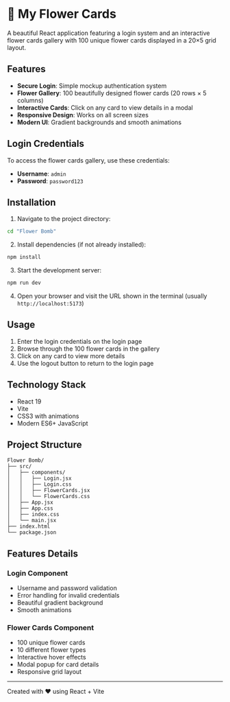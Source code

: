 # 🌸 My Flower Cards

A beautiful React application featuring a login system and an interactive flower cards gallery with 100 unique flower cards displayed in a 20×5 grid layout.

## Features

- **Secure Login**: Simple mockup authentication system
- **Flower Gallery**: 100 beautifully designed flower cards (20 rows × 5 columns)
- **Interactive Cards**: Click on any card to view details in a modal
- **Responsive Design**: Works on all screen sizes
- **Modern UI**: Gradient backgrounds and smooth animations

## Login Credentials

To access the flower cards gallery, use these credentials:

- **Username**: `admin`
- **Password**: `password123`

## Installation

1. Navigate to the project directory:
```bash
cd "Flower Bomb"
```

2. Install dependencies (if not already installed):
```bash
npm install
```

3. Start the development server:
```bash
npm run dev
```

4. Open your browser and visit the URL shown in the terminal (usually `http://localhost:5173`)

## Usage

1. Enter the login credentials on the login page
2. Browse through the 100 flower cards in the gallery
3. Click on any card to view more details
4. Use the logout button to return to the login page

## Technology Stack

- React 19
- Vite
- CSS3 with animations
- Modern ES6+ JavaScript

## Project Structure

```
Flower Bomb/
├── src/
│   ├── components/
│   │   ├── Login.jsx
│   │   ├── Login.css
│   │   ├── FlowerCards.jsx
│   │   └── FlowerCards.css
│   ├── App.jsx
│   ├── App.css
│   ├── index.css
│   └── main.jsx
├── index.html
└── package.json
```

## Features Details

### Login Component
- Username and password validation
- Error handling for invalid credentials
- Beautiful gradient background
- Smooth animations

### Flower Cards Component
- 100 unique flower cards
- 10 different flower types
- Interactive hover effects
- Modal popup for card details
- Responsive grid layout

---

Created with ❤️ using React + Vite